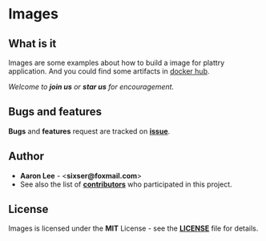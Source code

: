# Images

## What is it
Images are some examples about how to build a image for plattry application. And you could find some artifacts in [docker hub](https://hub.docker.com/r/sixser/plattry).

_Welcome to __join us__ or __star us__ for encouragement._

## Bugs and features
__Bugs__ and __features__ request are tracked on __[issue](https://github.com/plattry/images/issues)__.

## Author
- __Aaron Lee__ - <__sixser@foxmail.com__>
- See also the list of __[contributors](https://github.com/plattry/images/graphs/contributors)__ who participated in this project.

## License
Images is licensed under the __MIT__ License - see the __[LICENSE](LICENSE)__ file for details.
